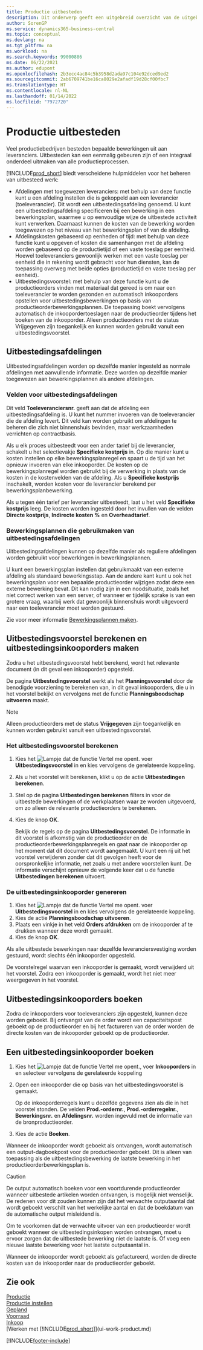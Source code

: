 ```yaml
---
title: Productie uitbesteden
description: Dit onderwerp geeft een uitgebreid overzicht van de uitgebreide functionaliteit van uitbesteding in Business Central, inclusief afdelingsvelden en bewerkingsplannen.
author: SorenGP
ms.service: dynamics365-business-central
ms.topic: conceptual
ms.devlang: na
ms.tgt_pltfrm: na
ms.workload: na
ms.search.keywords: 99000886
ms.date: 06/22/2021
ms.author: edupont
ms.openlocfilehash: 2b3ecc4ac84c5b3958d2ada97c104e92dced9ed2
ms.sourcegitcommit: 2ab6709741be16ca8029e2afadf19d28cf00fbc7
ms.translationtype: HT
ms.contentlocale: nl-NL
ms.lasthandoff: 01/14/2022
ms.locfileid: "7972720"
---
```

# <a name="subcontract-manufacturing"></a>Productie uitbesteden

Veel productiebedrijven besteden bepaalde bewerkingen uit aan leveranciers. Uitbesteden kan een eenmalig gebeuren zijn of een integraal onderdeel uitmaken van alle productieprocessen.

[!INCLUDE[prod_short](includes/prod_short.md)] biedt verscheidene hulpmiddelen voor het beheren van uitbesteed werk:  

- Afdelingen met toegewezen leveranciers: met behulp van deze functie kunt u een afdeling instellen die is gekoppeld aan een leverancier (toeleverancier). Dit wordt een uitbestedingsafdeling genoemd. U kunt een uitbestedingsafdeling specificeren bij een bewerking in een bewerkingsplan, waarmee u op eenvoudige wijze de uitbestede activiteit kunt verwerken. Daarnaast kunnen de kosten van de bewerking worden toegewezen op het niveau van het bewerkingsplan of van de afdeling.  
- Afdelingskosten gebaseerd op eenheden of tijd: met behulp van deze functie kunt u opgeven of kosten die samenhangen met de afdeling worden gebaseerd op de productietijd of een vaste toeslag per eenheid. Hoewel toeleveranciers gewoonlijk werken met een vaste toeslag per eenheid die in rekening wordt gebracht voor hun diensten, kan de toepassing overweg met beide opties (productietijd en vaste toeslag per eenheid).  
- Uitbestedingsvoorstel: met behulp van deze functie kunt u de productieorders vinden met materiaal dat gereed is om naar een toeleverancier te worden gezonden en automatisch inkooporders opstellen voor uitbestedingsbewerkingen op basis van productieorderbewerkingsplannen. De toepassing boekt vervolgens automatisch de inkoopordertoeslagen naar de productieorder tijdens het boeken van de inkooporder. Alleen productieorders met de status Vrijgegeven zijn toegankelijk en kunnen worden gebruikt vanuit een uitbestedingsvoorstel.  

## <a name="subcontract-work-centers"></a>Uitbestedingsafdelingen  
Uitbestedingsafdelingen worden op dezelfde manier ingesteld as normale afdelingen met aanvullende informatie. Deze worden op dezelfde manier toegewezen aan bewerkingsplannen als andere afdelingen.  

### <a name="subcontract-work-center-fields"></a>Velden voor uitbestedingsafdelingen  
Dit veld **Toeleveranciersnr.** geeft aan dat de afdeling een uitbestedingsafdeling is. U kunt het nummer invoeren van de toeleverancier die de afdeling levert. Dit veld kan worden gebruikt om afdelingen te beheren die zich niet binnenshuis bevinden, maar werkzaamheden verrichten op contractbasis.  

Als u elk proces uitbesteedt voor een ander tarief bij de leverancier, schakelt u het selectievakje **Specifieke kostprijs** in. Op die manier kunt u kosten instellen op elke bewerkingsplanregel en spaart u de tijd van het opnieuw invoeren van elke inkooporder. De kosten op de bewerkingsplanregel worden gebruikt bij de verwerking in plaats van de kosten in de kostenvelden van de afdeling. Als u **Specifieke kostprijs** inschakelt, worden kosten voor de leverancier berekend per bewerkingsplanbewerking.  

Als u tegen één tarief per leverancier uitbesteedt, laat u het veld **Specifieke kostprijs** leeg. De kosten worden ingesteld door het invullen van de velden **Directe kostprijs**, **Indirecte kosten %** en **Overheadtarief**.  

### <a name="routings-that-use-subcontract-work-centers"></a>Bewerkingsplannen die gebruikmaken van uitbestedingsafdelingen  
Uitbestedingsafdelingen kunnen op dezelfde manier als reguliere afdelingen worden gebruikt voor bewerkingen in bewerkingsplannen.  

U kunt een bewerkingsplan instellen dat gebruikmaakt van een externe afdeling als standaard bewerkingsstap. Aan de andere kant kunt u ook het bewerkingsplan voor een bepaalde productieorder wijzigen zodat deze een externe bewerking bevat. Dit kan nodig zijn in een noodsituatie, zoals het niet correct werken van een server, of wanneer er tijdelijk sprake is van een grotere vraag, waarbij werk dat gewoonlijk binnenshuis wordt uitgevoerd naar een toeleverancier moet worden gestuurd.  

Zie voor meer informatie [Bewerkingsplannen maken](production-how-to-create-routings.md).  

## <a name="calculate-subcontracting-worksheets-and-create-subcontract-purchase-orders"></a>Uitbestedingsvoorstel berekenen en uitbestedingsinkooporders maken  
Zodra u het uitbestedingsvoorstel hebt berekend, wordt het relevante document (in dit geval een inkooporder) opgesteld.  

De pagina **Uitbestedingsvoorstel** werkt als het **Planningsvoorstel** door de benodigde voorziening te berekenen van, in dit geval inkooporders, die u in het voorstel bekijkt en vervolgens met de functie **Planningsboodschap uitvoeren** maakt.  

> [!NOTE]  
>  Alleen productieorders met de status **Vrijgegeven** zijn toegankelijk en kunnen worden gebruikt vanuit een uitbestedingsvoorstel.  

### <a name="to-calculate-the-subcontracting-worksheet"></a>Het uitbestedingsvoorstel berekenen  
1.  Kies het ![Lampje dat de functie Vertel me opent.](media/ui-search/search_small.png "Vertel me wat u wilt doen") voer **Uitbestedingsvoorstel** in en kies vervolgens de gerelateerde koppeling.  
2.  Als u het voorstel wilt berekenen, klikt u op de actie **Uitbestedingen berekenen**.  
3.  Stel op de pagina **Uitbestedingen berekenen** filters in voor de uitbestede bewerkingen of de werkplaatsen waar ze worden uitgevoerd, om zo alleen de relevante productieorders te berekenen.  
4.  Kies de knop **OK**.  

    Bekijk de regels op de pagina **Uitbestedingsvoorstel**. De informatie in dit voorstel is afkomstig van de productieorder en de productieorderbewerkingsplanregels en gaat naar de inkooporder op het moment dat dit document wordt aangemaakt. U kunt een rij uit het voorstel verwijderen zonder dat dit gevolgen heeft voor de oorspronkelijke informatie, net zoals u met andere voorstellen kunt. De informatie verschijnt opnieuw de volgende keer dat u de functie **Uitbestedingen berekenen** uitvoert.  

### <a name="to-create-the-subcontract-purchase-order"></a>De uitbestedingsinkooporder genereren  
1.  Kies het ![Lampje dat de functie Vertel me opent.](media/ui-search/search_small.png "Vertel me wat u wilt doen") voer **Uitbestedingsvoorstel** in en kies vervolgens de gerelateerde koppeling.  
2.  Kies de actie **Planningsboodschap uitvoeren**.  
3.  Plaats een vinkje in het veld **Orders afdrukken** om de inkooporder af te drukken wanneer deze wordt gemaakt.  
4.  Kies de knop **OK**.  

Als alle uitbestede bewerkingen naar dezelfde leveranciersvestiging worden gestuurd, wordt slechts één inkooporder opgesteld.  

De voorstelregel waarvan een inkooporder is gemaakt, wordt verwijderd uit het voorstel. Zodra een inkooporder is gemaakt, wordt het niet meer weergegeven in het voorstel.  

## <a name="posting-subcontract-purchase-orders"></a>Uitbestedingsinkooporders boeken  
Zodra de inkooporders voor toeleveranciers zijn opgesteld, kunnen deze worden geboekt. Bij ontvangst van de order wordt een capaciteitspost geboekt op de productieorder en bij het factureren van de order worden de directe kosten van de inkooporder geboekt op de productieorder.  

## <a name="to-post-a-subcontract-purchase-order"></a>Een uitbestedingsinkooporder boeken  
1.  Kies het ![Lampje dat de functie Vertel me opent.](media/ui-search/search_small.png "Vertel me wat u wilt doen"), voer **Inkooporders** in en selecteer vervolgens de gerelateerde koppeling  
2.  Open een inkooporder die op basis van het uitbestedingsvoorstel is gemaakt.  

    Op de inkooporderregels kunt u dezelfde gegevens zien als die in het voorstel stonden. De velden **Prod.-ordernr.**, **Prod.-orderregelnr.**, **Bewerkingsnr.** en **Afdelingsnr.** worden ingevuld met de informatie van de bronproductieorder.  

3.  Kies de actie **Boeken**.  

Wanneer de inkooporder wordt geboekt als ontvangen, wordt automatisch een output-dagboekpost voor de productieorder geboekt. Dit is alleen van toepassing als de uitbestedingsbewerking de laatste bewerking in het productieorderbewerkingsplan is.  

> [!CAUTION]  
>  De output automatisch boeken voor een voortdurende productieorder wanneer uitbestede artikelen worden ontvangen, is mogelijk niet wenselijk. De redenen voor dit zouden kunnen zijn dat het verwachte outputaantal dat wordt geboekt verschilt van het werkelijke aantal en dat de boekdatum van de automatische output misleidend is.  
>   
>  Om te voorkomen dat de verwachte uitvoer van een productieorder wordt geboekt wanneer de uitbestedingsinkopen worden ontvangen, moet u ervoor zorgen dat de uitbestede bewerking niet de laatste is. Of voeg een nieuwe laatste bewerking voor het laatste outputaantal in.  

Wanneer de inkooporder wordt geboekt als gefactureerd, worden de directe kosten van de inkooporder naar de productieorder geboekt.  

## <a name="see-also"></a>Zie ook  
[Productie](production-manage-manufacturing.md)    
[Productie instellen](production-configure-production-processes.md)  
[Gepland](production-planning.md)      
[Voorraad](inventory-manage-inventory.md)  
[Inkoop](purchasing-manage-purchasing.md)  
[Werken met [!INCLUDE[prod_short](includes/prod_short.md)]](ui-work-product.md)


[!INCLUDE[footer-include](includes/footer-banner.md)]
